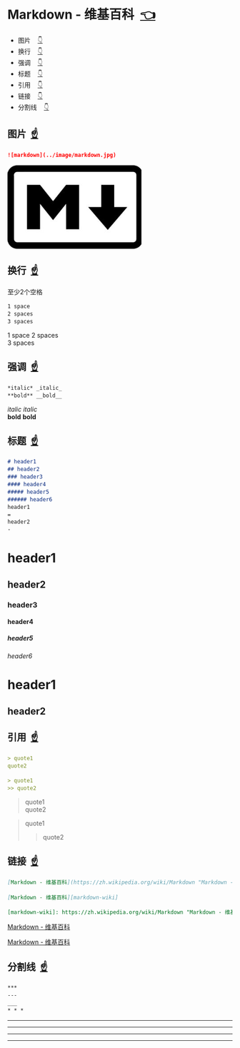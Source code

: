 # <a id="wiki">Markdown - 维基百科</a>&nbsp;&nbsp;[:point_left:][readme.note] #

* 图片&nbsp;&nbsp;&nbsp;&nbsp;[:point_down:][image]
* 换行&nbsp;&nbsp;&nbsp;&nbsp;[:point_down:][line_break]
* 强调&nbsp;&nbsp;&nbsp;&nbsp;[:point_down:][emphasis]
* 标题&nbsp;&nbsp;&nbsp;&nbsp;[:point_down:][header]
* 引用&nbsp;&nbsp;&nbsp;&nbsp;[:point_down:][quote]
* 链接&nbsp;&nbsp;&nbsp;&nbsp;[:point_down:][link]
* 分割线&nbsp;&nbsp;&nbsp;&nbsp;[:point_down:][horizontal]

## <a id="image"></a>图片&nbsp;&nbsp;[:point_up:][wiki] ##

```markdown
![markdown](../image/markdown.jpg)
```

![markdown](../image/markdown.jpg)

## <a id="line_break"></a>换行&nbsp;&nbsp;[:point_up:][wiki] ##

至少2个空格

```markdown
1 space 
2 spaces  
3 spaces   
```

1 space 
2 spaces  
3 spaces   

## <a id="emphasis"></a>强调&nbsp;&nbsp;[:point_up:][wiki] ##

```markdown
*italic* _italic_  
**bold** __bold__
```

*italic* _italic_  
**bold** __bold__

## <a id="header"></a>标题&nbsp;&nbsp;[:point_up:][wiki] ##

```markdown
# header1
## header2
### header3
#### header4
##### header5
###### header6
header1
=
header2
-
```

# header1
## header2
### header3
#### header4
##### header5
###### header6
header1
=
header2
-

## <a id="quote"></a>引用&nbsp;&nbsp;[:point_up:][wiki] ##

```markdown
> quote1  
quote2

> quote1
>> quote2
```

> quote1  
quote2

> quote1
>> quote2

## <a id="link"></a>链接&nbsp;&nbsp;[:point_up:][wiki] ##

```markdown
[Markdown - 维基百科](https://zh.wikipedia.org/wiki/Markdown "Markdown - 维基百科")

[Markdown - 维基百科][markdown-wiki]

[markdown-wiki]: https://zh.wikipedia.org/wiki/Markdown "Markdown - 维基百科"
```

[Markdown - 维基百科](https://zh.wikipedia.org/wiki/Markdown "Markdown - 维基百科")

[Markdown - 维基百科][markdown-wiki]

[markdown-wiki]: https://zh.wikipedia.org/wiki/Markdown "Markdown - 维基百科"

## <a id="horizontal"></a>分割线&nbsp;&nbsp;[:point_up:][wiki] ##

```markdown
***
---
___
* * *
```

***
---
___
* * *

<!-- 链接 开始 -->
[wiki]: #wiki "Markdown - 维基百科"
[readme.note]: ../README.md#note "README 笔记"
[image]: #image "图片"
[line_break]: #line_break "换行"
[emphasis]: #emphasis "强调"
[header]: #header "标题"
[quote]: #quote "引用"
[link]: #link "链接"
[horizontal]: #horizontal "分割线"
<!-- 链接 结束 -->